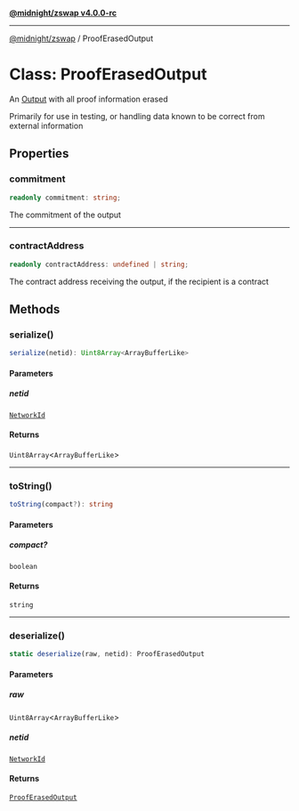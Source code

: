 [**@midnight/zswap v4.0.0-rc**](../README.md)

***

[@midnight/zswap](../globals.md) / ProofErasedOutput

# Class: ProofErasedOutput

An [Output](Output.md) with all proof information erased

Primarily for use in testing, or handling data known to be correct from
external information

## Properties

### commitment

```ts
readonly commitment: string;
```

The commitment of the output

***

### contractAddress

```ts
readonly contractAddress: undefined | string;
```

The contract address receiving the output, if the recipient is a contract

## Methods

### serialize()

```ts
serialize(netid): Uint8Array<ArrayBufferLike>
```

#### Parameters

##### netid

[`NetworkId`](../enumerations/NetworkId.md)

#### Returns

`Uint8Array`\<`ArrayBufferLike`\>

***

### toString()

```ts
toString(compact?): string
```

#### Parameters

##### compact?

`boolean`

#### Returns

`string`

***

### deserialize()

```ts
static deserialize(raw, netid): ProofErasedOutput
```

#### Parameters

##### raw

`Uint8Array`\<`ArrayBufferLike`\>

##### netid

[`NetworkId`](../enumerations/NetworkId.md)

#### Returns

[`ProofErasedOutput`](ProofErasedOutput.md)
